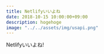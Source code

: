```yaml
---
title: Netlifyいいよね
date: 2018-10-15 10:00:00+09:00
description: hogehoge
image: "../../assets/img/usapi.png"
---
```


Netlifyいいよね!

